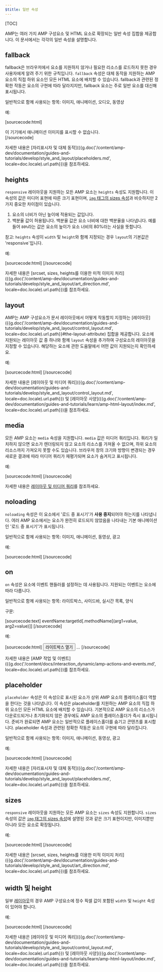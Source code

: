 ```yaml
---
$title: 일반 속성
---
```


[TOC]

AMP는 여러 가지 AMP 구성요소 및 HTML 요소로 확장되는 일반 속성 집합을 제공합니다.  이 문서에서는 각각의 일반 속성을 설명합니다.

## fallback

fallback은 브라우저에서 요소를 지원하지 않거나 필요한 리소스를 로드하지 못한 경우 사용자에게 알려 주기 위한 규칙입니다. `fallback` 속성은 대체 동작을 지원하는 AMP 요소의 직접 하위 요소인 모든 HTML 요소에 배치할 수 있습니다. fallback과 관련된 정확한 작동은 요소의 구현에 따라 달라지지만, fallback 요소는 주로 일반 요소를 대신해 표시됩니다.

일반적으로 함께 사용되는 항목: 이미지, 애니메이션, 오디오, 동영상

예:

[sourcecode:html]
<amp-anim src="animated.gif" width="466" height="355" layout="responsive" >
  <div fallback>이 기기에서 애니메이션 이미지를 표시할 수 없습니다.</div>
</amp-anim>
[/sourcecode]

자세한 내용은 [자리표시자 및 대체 동작]({{g.doc('/content/amp-dev/documentation/guides-and-tutorials/develop/style_and_layout/placeholders.md', locale=doc.locale).url.path}})을 참조하세요.


## heights

`responsive` 레이아웃을 지원하는 모든 AMP 요소는 `heights` 속성도 지원합니다. 이 속성의 값은 미디어 표현에 따른 크기 표현이며, [`img` 태그의 sizes 속성](https://developer.mozilla.org/ko-KR/docs/Web/HTML/Element/img)과 비슷하지만 2가지 중요한 차이점이 있습니다.


1. 요소의 너비가 아닌 높이에 적용되는 값입니다.
2. 백분율 값이 허용됩니다. 백분율 값은 요소 너비에 대한 백분율을 나타냅니다. 예를 들어 `80%`라는 값은 요소의 높이가 요소 너비의 80%라는 사실을 뜻합니다.

참고: `heights` 속성이 `width` 및 `height`와 함께 지정되는 경우 `layout`의 기본값은 'responsive`입니다.

예:

[sourcecode:html]
<amp-img src="amp.png"
    width="320" height="256"
    heights="(min-width:500px) 200px, 80%">
</amp-img>
[/sourcecode]

자세한 내용은 [srcset, sizes, heights를 이용한 미적 이미지 처리]({{g.doc('/content/amp-dev/documentation/guides-and-tutorials/develop/style_and_layout/art_direction.md', locale=doc.locale).url.path}})를 참조하세요.

## layout

AMP는 AMP 구성요소가 문서 레이아웃에서 어떻게 작동할지 지정하는 [레이아웃]({{g.doc('/content/amp-dev/documentation/guides-and-tutorials/develop/style_and_layout/control_layout.md', locale=doc.locale).url.path}}#the-layout-attribute) 집합을 제공합니다. 요소에 지원되는 레이아웃 값 중 하나와 함께 `layout` 속성을 추가하여 구성요소의 레이아웃을 지정할 수 있습니다. 해당하는 요소에 관한 도움말에서 어떤 값이 지원되는지 확인하세요.

예:

[sourcecode:html]
<amp-img src="/img/amp.jpg"
    width="1080"
    height="610"
    layout="responsive"
    alt="이미지">
</amp-img>
[/sourcecode]

자세한 내용은 [레이아웃 및 미디어 쿼리]({{g.doc('/content/amp-dev/documentation/guides-and-tutorials/develop/style_and_layout/control_layout.md', locale=doc.locale).url.path}}) 및 [레이아웃 사양]({{g.doc('/content/amp-dev/documentation/guides-and-tutorials/learn/amp-html-layout/index.md', locale=doc.locale).url.path}})을 참조하세요.

## media

모든 AMP 요소는 `media` 속성을 지원합니다. `media` 값은 미디어 쿼리입니다. 쿼리가 일치하지 않으면 요소가 렌더링되지 않고 요소의 리소스를 가져올 수 없으며, 하위 요소의 리소스까지 가져오지 못할 수도 있습니다. 브라우저 창의 크기와 방향이 변경되는 경우 새로운 결과에 따라 미디어 쿼리가 재평가되며 요소가 숨겨지고 표시됩니다.

예:

[sourcecode:html]
<amp-img
    media="(min-width: 650px)"
    src="wide.jpg"
    width="466"
    height="355" layout="responsive"></amp-img>
<amp-img
    media="(max-width: 649px)"
    src="narrow.jpg"
    width="527"
    height="193" layout="responsive"></amp-img>
[/sourcecode]

자세한 내용은 [레이아웃 및 미디어 쿼리](/ko/docs/design/responsive/control_layout.html#element-media-queries)를 참조하세요.

## noloading

`noloading` 속성은 이 요소에서 '로드 중 표시기'가 **사용 중지**되어야 하는지를 나타냅니다. 여러 AMP 요소에서는 요소가 완전히 로드되지 않았음을 나타내는 기본 애니메이션인 '로드 중 표시기'가 표시됩니다.

일반적으로 함께 사용되는 항목: 이미지, 애니메이션, 동영상, 광고

예:

[sourcecode:html]
<amp-img src="card.jpg"
    noloading
    height="190"
    width="297"
    layout="responsive">
</amp-img>
[/sourcecode]

## on

`on` 속성은 요소에 이벤트 핸들러를 설정하는 데 사용됩니다. 지원되는 이벤트는 요소에 따라 다릅니다.

일반적으로 함께 사용되는 항목: 라이트박스, 사이드바, 실시간 목록, 양식

구문:

[sourcecode:text]
eventName:targetId[.methodName[(arg1=value, arg2=value)]]
[/sourcecode]

예:

[sourcecode:html]
<button on="tap:my-lightbox">라이트박스 열기</button>
<amp-lightbox id="my-lightbox" layout="nodisplay">
  ...
</amp-lightbox>
[/sourcecode]

자세한 내용은 [AMP 작업 및 이벤트]({{g.doc('/content/docs/interaction_dynamic/amp-actions-and-events.md', locale=doc.locale).url.path}})를 참조하세요.

## placeholder

`placeholder` 속성은 이 속성으로 표시된 요소가 상위 AMP 요소의 플레이스홀더 역할을 한다는 것을 나타냅니다. 이 속성은 placeholder를 지원하는 AMP 요소의 직접 하위 요소인 모든 HTML 요소에 배치할 수 있습니다. 기본적으로 AMP 요소의 리소스가 다운로드되거나 초기화되지 않은 경우에도 AMP 요소의 플레이스홀더가 즉시 표시됩니다. 준비가 완료되면 AMP 요소는 일반적으로 플레이스홀더를 숨기고 콘텐츠를 표시합니다. placeholder 속성과 관련된 정확한 작동은 요소의 구현에 따라 달라집니다.

일반적으로 함께 사용되는 항목: 이미지, 애니메이션, 동영상, 광고

예:

[sourcecode:html]
<amp-anim src="animated.gif" width="466" height="355" layout="responsive">
  <amp-img placeholder src="preview.png" layout="fill"></amp-img>
</amp-anim>
[/sourcecode]

자세한 내용은 [자리표시자 및 대체 동작]({{g.doc('/content/amp-dev/documentation/guides-and-tutorials/develop/style_and_layout/placeholders.md', locale=doc.locale).url.path}})을 참조하세요.


## sizes

`responsive` 레이아웃을 지원하는 모든 AMP 요소는 `sizes` 속성도 지원합니다. `sizes` 속성의 값은 [`img` 태그의 sizes 속성](https://developer.mozilla.org/ko-KR/docs/Web/HTML/Element/img)에 설명된 것과 같은 크기 표현이지만, 이미지뿐만 아니라 모든 요소로 확장됩니다.

예:

[sourcecode:html]
<amp-img src="amp.png"
    width="400" height="300"
    layout="responsive"
    sizes="(min-width: 320px) 320px, 100vw">
</amp-img>
[/sourcecode]

자세한 내용은 [srcset, sizes, heights를 이용한 미적 이미지 처리]({{g.doc('/content/amp-dev/documentation/guides-and-tutorials/develop/style_and_layout/art_direction.md', locale=doc.locale).url.path}})를 참조하세요.

## width 및 height

일부 [레이아웃](/ko/docs/design/responsive/control_layout.html#the-layout-attribute)의 경우 AMP 구성요소에 정수 픽셀 값이 포함된 `width` 및 `height` 속성이 있어야 합니다.

예:

[sourcecode:html]
<amp-anim width="245"
    height="300"
    src="/img/cat.gif"
    alt="고양이 애니메이션">
</amp-anim>
[/sourcecode]

자세한 내용은 [레이아웃 및 미디어 쿼리]({{g.doc('/content/amp-dev/documentation/guides-and-tutorials/develop/style_and_layout/control_layout.md', locale=doc.locale).url.path}}) 및 [레이아웃 사양]({{g.doc('/content/amp-dev/documentation/guides-and-tutorials/learn/amp-html-layout/index.md', locale=doc.locale).url.path}})을 참조하세요.
